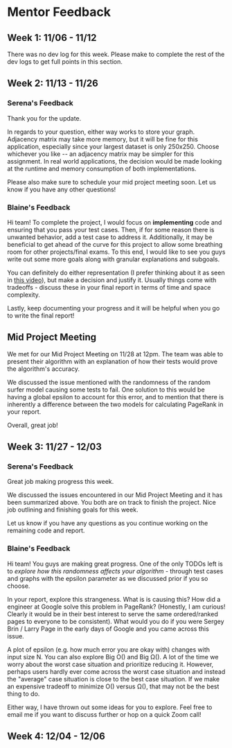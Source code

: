 # Mentor Feedback

## Week 1: 11/06 - 11/12

There was no dev log for this week. Please make to complete the rest of the dev logs to get full points in this section. 

## Week 2: 11/13 - 11/26

### Serena's Feedback
Thank you for the update. 

In regards to your question, either way works to store your graph. Adjacency matrix may take more memory, but it will be fine for this application, especially since your largest dataset is only 250x250. Choose whichever you like -- an adjacency matrix may be simpler for this assignment. In real world applications, the decision would be made looking at the runtime and memory consumption of both implementations.

Please also make sure to schedule your mid project meeting soon. Let us know if you have any other questions!


### Blaine's Feedback

Hi team! To complete the project, I would focus on **implementing** code and ensuring that you pass your test cases. Then, if for some reason there is unwanted behavior, add a test case to address it. Additionally, it may be beneficial to get ahead of the curve for this project to allow some breathing room for other projects/final exams. To this end, I would like to see you guys write out some more goals along with granular explanations and subgoals. 

You can definitely do either representation (I prefer thinking about it as seen in [this video](https://www.youtube.com/watch?v=RVIr8Y5isek&ab_channel=PoloClubofDataScience)), but make a decision and justify it. Usually things come with tradeoffs - discuss these in your final report in terms of time and space complexity.

Lastly, keep documenting your progress and it will be helpful when you go to write the final report!

## Mid Project Meeting

We met for our Mid Project Meeting on 11/28 at 12pm. The team was able to present their algorithm with an explanation of how their tests would prove the algorithm's accuracy. 

We discussed the issue mentioned with the randomness of the random surfer model causing some tests to fail. One solution to this would be having a global epsilon to account for this error, and to mention that there is inherently a difference between the two models for calculating PageRank in your report. 

Overall, great job! 

## Week 3: 11/27 - 12/03

### Serena's Feedback
Great job making progress this week.

We discussed the issues encountered in our Mid Project Meeting and it has been summarized above. You both are on track to finish the project. Nice job outlining and finishing goals for this week. 

Let us know if you have any questions as you continue working on the remaining code and report. 

### Blaine's Feedback
Hi team! You guys are making great progress. One of the only TODOs left is to *explore how this randomness affects your algorithm* - through test cases and graphs with the epsilon parameter as we discussed prior if you so choose.

In your report, explore this strangeness. What is is causing this? How did a engineer at Google solve this problem in PageRank? (Honestly, I am curious! Clearly it would be in their best interest to serve the same ordered/ranked pages to everyone to be consistent). What would you do if you were Sergey Brin / Larry Page in the early days of Google and you came across this issue.

A plot of epsilon (e.g. how much error you are okay with) changes with input size N. You can also explore Big O() and Big Ω(). A lot of the time we worry about the worst case situation and prioritize reducing it. However, perhaps users hardly ever come across the worst case situation and instead the "average" case situation is close to the best case situation. If we make an expensive tradeoff to minimize O() versus Ω(), that may not be the best thing to do.

Either way, I have thrown out some ideas for you to explore. Feel free to email me if you want to discuss further or hop on a quick Zoom call!



## Week 4: 12/04 - 12/06
